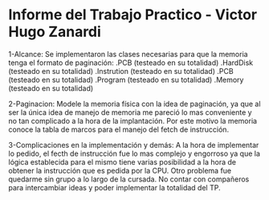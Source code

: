 # Informe del Trabajo Practico - Victor Hugo Zanardi
1-Alcance:
  Se implementaron las clases necesarias para que la memoria tenga el formato de paginación:
  .PCB (testeado en su totalidad)
  .HardDisk (testeado en su totalidad)
  .Instrution (testeado en su totalidad)
  .PCB (testeado en su totalidad)
  .Program (testeado en su totalidad)
  .Memory (testeado en su totalidad)
 
2-Paginacion:
  Modele la memoria física con la idea de paginación, ya que al ser la única idea de manejo de memoria me pareció lo mas conveniente y no   tan complicado a la hora de la implantación. Por este motivo la memoria conoce la tabla de marcos para el manejo del fetch de
  instrucción.
  
3-Complicaciones en la implementación y demás:
  A la hora de implementar lo pedido, el fecth de instrucción fue lo mas complejo y engorroso ya que la lógica establecida para el mismo
  tiene varias posibilidad a la hora de obtener la instrucción que es pedida por la CPU.
  Otro problema fue quedarme sin grupo a lo largo de la cursada. No contar con compañeros para intercambiar ideas y poder implementar la
  totalidad del TP.


